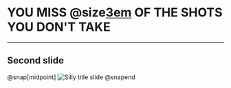 # YOU MISS @size[3em](100%) OF THE SHOTS YOU DON'T TAKE
---
## Second slide
@snap[midpoint]
![Silly title slide](https://via.placeholder.com/800x600)
@snapend
